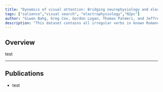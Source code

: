 ```yaml
---
title: "Dynamics of visual attention: Bridging neurophysiology and electrophysiology" 
tags: ["salience","visual search", "electrophysiology","N2pc"]
author: "Giwon Bahg, Greg Cox, Gordon Logan, Thomas Palmeri, and Jeffrey Schall"
description: "This dataset contains all irregular verbs in known Romance languages."
---
```


## Overview

test

---

## Publications

 * test
